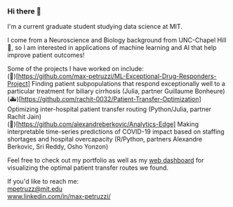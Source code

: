 ### Hi there 👋  

I'm a current graduate student studying data science at MIT.  

I come from a Neuroscience and Biology background from UNC-Chapel Hill 🐏, so I am interested in applications of machine learning and AI that help improve patient outcomes!  

Some of the projects I have worked on include:  
(💊)[https://github.com/max-petruzzi/ML-Exceptional-Drug-Responders-Project] Finding patient subpopulations that respond exceptionally well to a particular treatment for biliary cirrhosis (Julia, partner Guillaume Bonheure)  
(🚑)[https://github.com/rachit-0032/Patient-Transfer-Optimization] Optimizing inter-hospital patient transfer routing (Python/Julia, partner Rachit Jain)  
(🏥)[https://github.com/alexandreberkovic/Analytics-Edge] Making interpretable time-series predictions of COVID-19 impact based on staffing shortages and hospital overcapacity (R/Python, partners Alexandre Berkovic, Sri Reddy, Osho Yonzon)

Feel free to check out my portfolio as well as my [web dashboard](https://max-petruzzi.github.io/) for visualizing the optimal patient transfer routes we found.

If you'd like to reach me:  
mpetruzz@mit.edu  
www.linkedin.com/in/max-petruzzi/  

<!--
**max-petruzzi/max-petruzzi** is a ✨ _special_ ✨ repository because its `README.md` (this file) appears on your GitHub profile.

Here are some ideas to get you started:

- 🔭 I’m currently working on ...
- 🌱 I’m currently learning ...
- 👯 I’m looking to collaborate on ...
- 🤔 I’m looking for help with ...
- 💬 Ask me about ...
- 📫 How to reach me: ...
- 😄 Pronouns: ...
- ⚡ Fun fact: ...
-->
